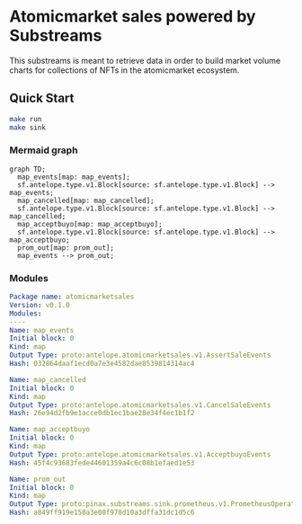 # Atomicmarket sales powered by **Substreams**

This substreams is meant to retrieve data in order to build market volume charts for collections of NFTs in the atomicmarket ecosystem.

## Quick Start

```bash
make run 
make sink
```

### Mermaid graph
```mermaid
graph TD;
  map_events[map: map_events];
  sf.antelope.type.v1.Block[source: sf.antelope.type.v1.Block] --> map_events;
  map_cancelled[map: map_cancelled];
  sf.antelope.type.v1.Block[source: sf.antelope.type.v1.Block] --> map_cancelled;
  map_acceptbuyo[map: map_acceptbuyo];
  sf.antelope.type.v1.Block[source: sf.antelope.type.v1.Block] --> map_acceptbuyo;
  prom_out[map: prom_out];
  map_events --> prom_out;

```

### Modules
```yaml
Package name: atomicmarketsales
Version: v0.1.0
Modules:
----
Name: map_events
Initial block: 0
Kind: map
Output Type: proto:antelope.atomicmarketsales.v1.AssertSaleEvents
Hash: 032864daaf1ecd0a7e3e4582dae8539814314ac4

Name: map_cancelled
Initial block: 0
Kind: map
Output Type: proto:antelope.atomicmarketsales.v1.CancelSaleEvents
Hash: 26e94d2fb9e1acce0db1ec1bae28e34f4ec1b1f2

Name: map_acceptbuyo
Initial block: 0
Kind: map
Output Type: proto:antelope.atomicmarketsales.v1.AcceptbuyoEvents
Hash: 45f4c93683fede44601359a4c6c08b1efaed1e53

Name: prom_out
Initial block: 0
Kind: map
Output Type: proto:pinax.substreams.sink.prometheus.v1.PrometheusOperations
Hash: a849ff919e150a3e08f978d10a3dffa31dc1d5c6
```